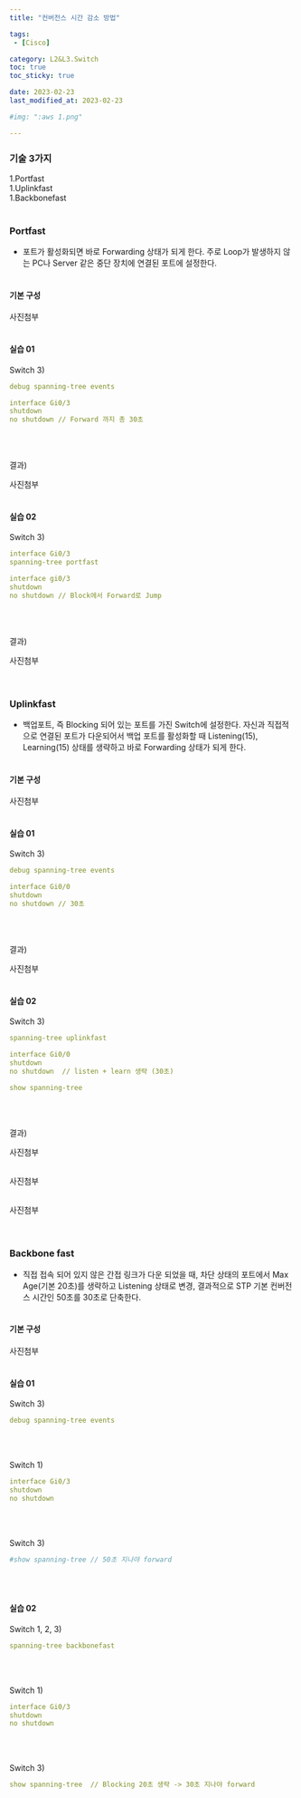 ```yaml
---
title: "컨버전스 시간 감소 방법"

tags:
 - [Cisco]

category: L2&L3.Switch
toc: true
toc_sticky: true

date: 2023-02-23
last_modified_at: 2023-02-23

#img: ":aws 1.png"

---
```


<!-- outline-start -->


### 기술 3가지<br/>

1.Portfast<br/>
1.Uplinkfast<br/>
1.Backbonefast<br/><br/>

### Portfast<br/>

- 포트가 활성화되면 바로 Forwarding 상태가 되게 한다. 주로 Loop가 발생하지 않는 PC나 Server 같은 중단 장치에 연결된 포트에 설정한다.<br/><br/>

#### 기본 구성<br/>

사진첨부
<br/><br/>


#### 실습 01<br/>

Switch 3)<br/>

```yaml
debug spanning-tree events

interface Gi0/3
shutdown
no shutdown // Forward 까지 총 30초
```

<br/><br/>

결과)<br/>

사진첨부
<br/><br/>


#### 실습 02<br/>

Switch 3)<br/>

```yaml
interface Gi0/3
spanning-tree portfast

interface gi0/3
shutdown
no shutdown // Block에서 Forward로 Jump
```

<br/><br/>

결과)<br/>

사진첨부
<br/><br/><br/>



### Uplinkfast<br/>

- 백업포트, 즉 Blocking 되어 있는 포트를 가진 Switch에 설정한다. 자신과 직접적으로 연결된 포트가 다운되어서 백업 포트를 활성화할 때 Listening(15), Learning(15) 상태를 생략하고 바로 Forwarding 상태가 되게 한다.<br/><br/>


#### 기본 구성<br/>

사진첨부
<br/><br/>


#### 실습 01<br/>

Switch 3)<br/>

```yaml
debug spanning-tree events

interface Gi0/0
shutdown
no shutdown // 30초
```

<br/><br/>


결과)<br/>

사진첨부
<br/><br/>



#### 실습 02<br/>

Switch 3)<br/>

```yaml
spanning-tree uplinkfast

interface Gi0/0
shutdown
no shutdown  // listen + learn 생략 (30초)

show spanning-tree
```

<br/><br/>

결과)<br/>

사진첨부
<br/><br/>

사진첨부
<br/><br/>

사진첨부
<br/><br/><br/>



### Backbone fast<br/>

- 직접 접속 되어 있지 않은 간접 링크가 다운 되었을 때, 차단 상태의 포트에서 Max Age(기본 20초)를 생략하고 Listening 상태로 변경, 결과적으로 STP 기본 컨버전스 시간인 50초를 30초로 단축한다.<br/><br/>


#### 기본 구성<br/>

사진첨부
<br/><br/>


#### 실습 01<br/>

Switch 3)<br/>

```yaml
debug spanning-tree events
```

<br/><br/>

Switch 1)<br/>

```yaml
interface Gi0/3
shutdown
no shutdown
```

<br/><br/>

Switch 3)<br/>

```yaml
#show spanning-tree // 50초 지나야 forward
```

<br/><br/>



#### 실습 02<br/>

Switch 1, 2, 3)<br/>

```yaml
spanning-tree backbonefast
```
<br/><br/>

Switch 1)<br/>

```yaml
interface Gi0/3
shutdown
no shutdown
```

<br/><br/>


Switch 3)<br/>

```yaml
show spanning-tree  // Blocking 20초 생략 -> 30초 지나야 forward
```

<br/><br/><br/>